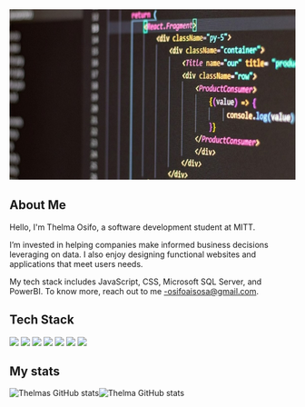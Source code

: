 <img src="img/git-banner.jpg" width= "100%" height='300px'>


## About Me 

Hello, I'm Thelma Osifo, a software development student at MITT.

I’m invested in helping companies make informed business decisions leveraging on data. I also enjoy designing functional websites and applications that meet users needs.

My tech stack includes JavaScript, CSS, Microsoft SQL Server, and PowerBI. To know more, reach out to me -osifoaisosa@gmail.com. 


## Tech Stack
![](https://img.shields.io/badge/code-javascript-informational?style=for-the-badge&logo=javascript&logoColor=fff&color=d4d4f2)
![](https://img.shields.io/badge/web-html-informational?style=for-the-badge&logo=html5&logoColor=fff&color=d4d4f2)
![](https://img.shields.io/badge/web-css-informational?style=for-the-badge&logo=css3&logoColor=fff&color=d4d4f2)
![](https://img.shields.io/badge/DB-PostgreSQL-informational?style=for-the-badge&logo=postgresql&logoColor=fff&color=d4d4f2)
![](https://img.shields.io/badge/DB-Microsoft%20SQL%20Server-informational?style=for-the-badge&logo=microsoft%20sql%20server&logoColor=fff&color=d4d4f2)
![](https://img.shields.io/badge/BA-Microsoft_Excel-informational?style=for-the-badge&logo=microsoft-excel&logoColor=fff&color=d4d4f2)
![](https://img.shields.io/static/v1?style=for-the-badge&message=Power+BI&color=d4d4f2&logo=Power+BI&logoColor=fff&label=BI)


## My stats
<div style="display: flex; flex-direction: row;" >
  <img height='180px' align='center' src="https://github-readme-stats.vercel.app/api?username=thelma-dev&theme=radical&show_icons=true" alt="Thelmas GitHub stats" />

  <img height='180px' align='center' src="https://github-readme-stats.vercel.app/api/top-langs/?username=thelma-dev&theme=radical&show_icons=true&langs_count=3" alt="Thelma GitHub stats"/>
</div>


<!---
Thelma-Dev/Thelma-Dev is a ✨ special ✨ repository because its `README.md` (this file) appears on your GitHub profile.
You can click the Preview link to take a look at your changes.
--->
